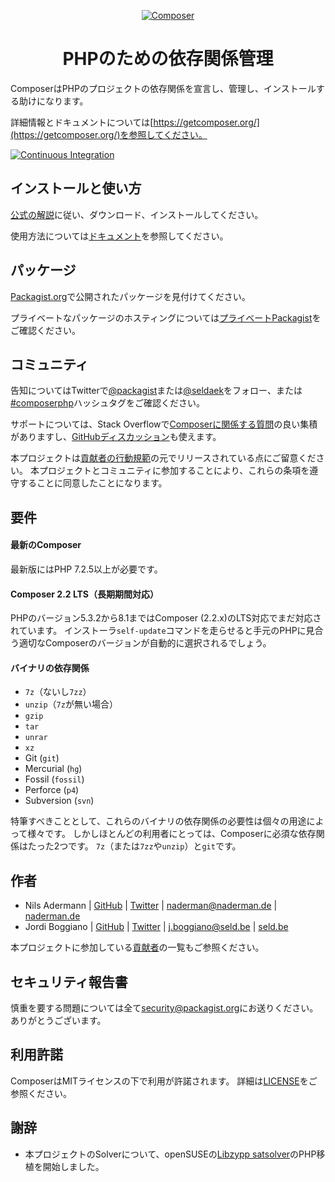<p align="center">
    <a href="https://getcomposer.org">
        <img src="https://getcomposer.org/img/logo-composer-transparent.png" alt="Composer">
    </a>
</p>
<h1 align="center">PHPのための依存関係管理</h1>

ComposerはPHPのプロジェクトの依存関係を宣言し、管理し、インストールする助けになります。

詳細情報とドキュメントについては[https://getcomposer.org/](https://getcomposer.org/)を参照してください。

[![Continuous
Integration](https://github.com/composer/composer/workflows/Continuous%20Integration/badge.svg?branch=main)](https://github.com/composer/composer/actions)

インストールと使い方
------------------------------

[公式の解説](https://getcomposer.org/download/)に従い、ダウンロード、インストールしてください。

使用方法については[ドキュメント](https://getcomposer.org/doc/)を参照してください。

パッケージ
---------------

[Packagist.org](https://packagist.org)で公開されたパッケージを見付けてください。

プライベートなパッケージのホスティングについては[プライベートPackagist](https://packagist.com)をご確認ください。

コミュニティ
------------------

告知についてはTwitterで[@packagist](https://twitter.com/packagist)または[@seldaek](https://twitter.com/seldaek)をフォロー、または[#composerphp](https://twitter.com/search?q=%23composerphp&src=typed_query&f=live)ハッシュタグをご確認ください。

サポートについては、Stack
Overflowで[Composerに関係する質問](https://stackoverflow.com/questions/tagged/composer-php)の良い集積がありますし、[GitHubディスカッション](https://github.com/composer/composer/discussions)も使えます。

本プロジェクトは[貢献者の行動規範](https://www.contributor-covenant.org/version/1/4/code-of-conduct/)の元でリリースされている点にご留意ください。
本プロジェクトとコミュニティに参加することにより、これらの条項を遵守することに同意したことになります。

要件
------

#### 最新のComposer

最新版にはPHP 7.2.5以上が必要です。

#### Composer 2.2 LTS（長期期間対応）

PHPのバージョン5.3.2から8.1まではComposer (2.2.x)のLTS対応でまだ対応されています。
インストーラ`self-update`コマンドを走らせると手元のPHPに見合う適切なComposerのバージョンが自動的に選択されるでしょう。

#### バイナリの依存関係

- `7z`（ないし`7zz`）
- `unzip`（`7z`が無い場合）
- `gzip`
- `tar`
- `unrar`
- `xz`
- Git (`git`)
- Mercurial (`hg`)
- Fossil (`fossil`)
- Perforce (`p4`)
- Subversion (`svn`)

特筆すべきこととして、これらのバイナリの依存関係の必要性は個々の用途によって様々です。
しかしほとんどの利用者にとっては、Composerに必須な依存関係はたった2つです。
`7z`（または`7zz`や`unzip`）と`git`です。

作者
------

- Nils Adermann | [GitHub](https://github.com/naderman)  |
  [Twitter](https://twitter.com/naderman) | <naderman@naderman.de> |
  [naderman.de](https://naderman.de)
- Jordi Boggiano | [GitHub](https://github.com/Seldaek) |
  [Twitter](https://twitter.com/seldaek) | <j.boggiano@seld.be> |
  [seld.be](https://seld.be)

本プロジェクトに参加している[貢献者](https://github.com/composer/composer/contributors)の一覧もご参照ください。

セキュリティ報告書
---------------------------

慎重を要する問題については全て[security@packagist.org](mailto:security@packagist.org)にお送りください。
ありがとうございます。

利用許諾
------------

ComposerはMITライセンスの下で利用が許諾されます。
詳細は[LICENSE](LICENSE)をご参照ください。

謝辞
------

- 本プロジェクトのSolverについて、openSUSEの[Libzypp
  satsolver](https://en.opensuse.org/openSUSE:Libzypp_satsolver)のPHP移植を開始しました。
